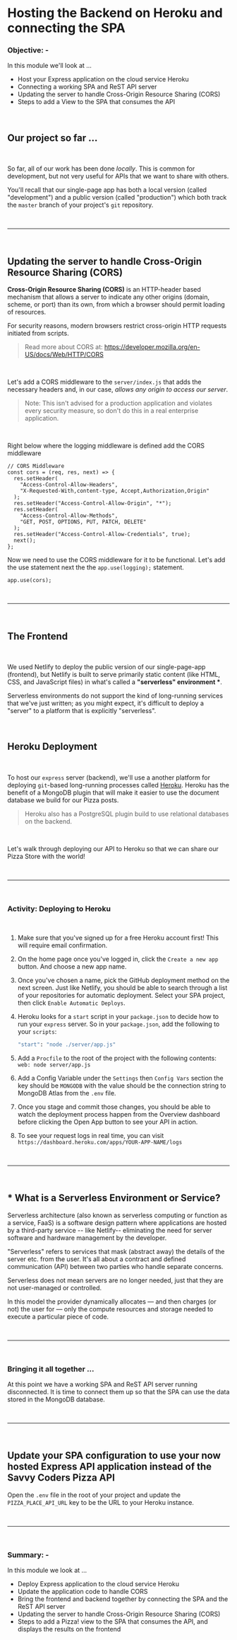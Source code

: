 # Hosting the Backend on Heroku and connecting the SPA

### **Objective: -**

In this module we'll look at ...

- Host your Express application on the cloud service Heroku
- Connecting a working SPA and ReST API server
- Updating the server to handle Cross-Origin Resource Sharing (CORS)
- Steps to add a View to the SPA that consumes the API


<br>

## Our project so far ...

<br>

So far, all of our work has been done _locally_. This is common for development, but not very useful for APIs that we want to share with others.

You'll recall that our single-page app has both a local version (called "development") and a public version (called "production") which both track the `master` branch of your project's `git` repository.

<br>

---

<br>

## Updating the server to handle Cross-Origin Resource Sharing (CORS)

**Cross-Origin Resource Sharing (CORS)** is an HTTP-header based mechanism that allows a server to indicate any other origins (domain, scheme, or port) than its own, from which a browser should permit loading of resources.

For security reasons, modern browsers restrict cross-origin HTTP requests initiated from scripts.

> Read more about CORS at: https://developer.mozilla.org/en-US/docs/Web/HTTP/CORS

<br>

Let's add a CORS middleware to the `server/index.js` that adds the necessary headers and, in our case, _allows any origin to access our server_.

> Note: This isn't advised for a production application and violates every security measure, so don't do this in a real enterprise application.

<br>

Right below where the logging middleware is defined add the CORS middleware

```node
// CORS Middleware
const cors = (req, res, next) => {
  res.setHeader(
    "Access-Control-Allow-Headers",
    "X-Requested-With,content-type, Accept,Authorization,Origin"
  );
  res.setHeader("Access-Control-Allow-Origin", "*");
  res.setHeader(
    "Access-Control-Allow-Methods",
    "GET, POST, OPTIONS, PUT, PATCH, DELETE"
  );
  res.setHeader("Access-Control-Allow-Credentials", true);
  next();
};
```

Now we need to use the CORS middleware for it to be functional. Let's add the use statement next the the `app.use(logging);` statement.

```node
app.use(cors);
```

<br>

---

<br>

## The Frontend

<br>

We used Netlify to deploy the public version of our single-page-app (frontend), but Netlify is built to serve primarily static content (like HTML, CSS, and JavaScript files) in what's called a **"serverless" environment \***.

Serverless environments do not support the kind of long-running services that we've just written; as you might expect, it's difficult to deploy a "server" to a platform that is explicitly "serverless".

<br>

## Heroku Deployment

<br>

To host our `express` server (backend), we'll use a another platform for deploying `git`-based long-running processes called [Heroku](https://www.heroku.com/). Heroku has the benefit of a MongoDB plugin that will make it easier to use the document database we build for our Pizza posts.

> Heroku also has a PostgreSQL plugin build to use relational databases on the backend.

<br>

Let's walk through deploying our API to Heroku so that we can share our Pizza Store with the world!

<br>

---

<br>

### Activity: Deploying to Heroku

<br>

1. Make sure that you've signed up for a free Heroku account first! This will require email confirmation.

2. On the home page once you've logged in, click the `Create a new app` button. And choose a new app name.

3. Once you've chosen a name, pick the GitHub deployment method on the next screen. Just like Netlify, you should be able to search through a list of your repositories for automatic deployment. Select your SPA project, then click `Enable Automatic Deploys`.

4. Heroku looks for a `start` script in your `package.json` to decide how to run your `express` server. So in your `package.json`, add the following to your `scripts`:

   ```bash
   "start": "node ./server/app.js"
   ```

5. Add a `Procfile` to the root of the project with the following contents: `web: node server/app.js`

6. Add a Config Variable under the `Settings` then `Config Vars` section the key should be `MONGODB` with the value should be the connection string to MongoDB Atlas from the `.env` file.

7. Once you stage and commit those changes, you should be able to watch the deployment process happen from the Overview dashboard before clicking the Open App button to see your API in action.

8. To see your request logs in real time, you can visit `https://dashboard.heroku.com/apps/YOUR-APP-NAME/logs`

<br>

---

<br>

## **\*** What is a Serverless Environment or Service?

Serverless architecture (also known as serverless computing or function as a service, FaaS) is a software design pattern where applications are hosted by a third-party service -- like Netlify-- eliminating the need for server software and hardware management by the developer.

"Serverless" refers to services that mask (abstract away) the details of the server etc. from the user. It's all about a contract and defined communication (API) between two parties who handle separate concerns.

Serverless does not mean servers are no longer needed, just that they are not user-managed or controlled.

In this model the provider dynamically allocates — and then charges (or not) the user for — only the compute resources and storage needed to execute a particular piece of code.

<br>

---

<br>

### Bringing it all together ...

At this point we have a working SPA and ReST API server running disconnected. It is time to connect them up so that the SPA can use the data stored in the MongoDB database.

<br>

---

<br>

## Update your SPA configuration to use your now hosted Express API application instead of the Savvy Coders Pizza API

Open the `.env` file in the root of your project and update the `PIZZA_PLACE_API_URL` key to be the URL to your Heroku instance.

<br>

---

<br>

### **Summary: -**

In this module we look at ...

- Deploy Express application to the cloud service Heroku
- Update the application code to handle CORS
- Bring the frontend and backend together by connecting the SPA and the ReST API server
- Updating the server to handle Cross-Origin Resource Sharing (CORS)
- Steps to add a Pizza! view to the SPA that consumes the API, and displays the results on the frontend
